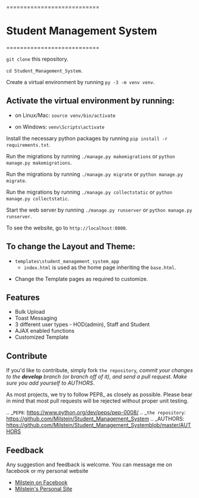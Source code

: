 ===========================
# Student Management System
===========================

`git clone` this repository.

`cd Student_Management_System`.

Create a virtual environment by running `py -3 -m venv venv`.

## Activate the virtual environment by running:

  * on Linux/Mac: `source venv/bin/activate`

  * on Windows: `venv\Scripts\activate`

Install the necessary python packages by running `pip install -r requirements.txt`.

Run the migrations by running `./manage.py makemigrations` or `python manage.py makemigrations`.

Run the migrations by running `./manage.py migrate` or `python manage.py migrate`.

Run the migrations by running `./manage.py collectstatic` or `python manage.py collectstatic`.

Start the web server by running `./manage.py runserver` or `python manage.py runserver`.

To see the website, go to `http://localhost:8000`.

## To change the Layout and Theme:

* `templates\student_management_system_app`    
    * `index.html` is used as the home page inheriting the `base.html`.
    
 - Change the Template pages as required to customize.
 
## Features

* Bulk Upload
* Toast Messaging
* 3 different user types - HOD(admin), Staff and Student
* AJAX enabled functions
* Customized Template

## Contribute

If you'd like to contribute, simply fork `the repository`_, commit your
changes to the **develop** branch (or branch off of it), and send a pull
request. Make sure you add yourself to AUTHORS_.

As most projects, we try to follow PEP8_ as closely as possible. Please bear
in mind that most pull requests will be rejected without proper unit testing.

.. _`PEP8`: https://www.python.org/dev/peps/pep-0008/
.. _`the repository`: https://github.com/Milstein/Student_Management_System
.. _AUTHORS: https://github.com/Milstein/Student_Management_Systemblob/master/AUTHORS


## Feedback
Any suggestion and feedback is welcome. You can message me on facebook or my personal website
- [Milstein on Facebook](https://fb.com/milsonmun)
- [Milstein's Personal Site](https://milstein.me)
